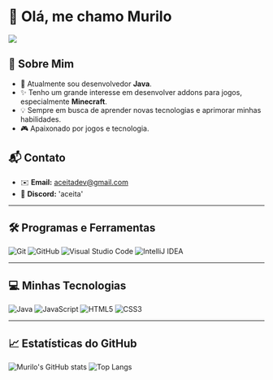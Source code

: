 # 👋 Olá, me chamo **Murilo**

[![](https://visitcount.itsvg.in/api?id=aceitadev&label=Profile%20Views&color=1&icon=6&pretty=false)](https://visitcount.itsvg.in)


## 👤 **Sobre Mim**

- 🌱 Atualmente sou desenvolvedor **Java**.
- ✨ Tenho um grande interesse em desenvolver addons para jogos, especialmente **Minecraft**.
- 💡 Sempre em busca de aprender novas tecnologias e aprimorar minhas habilidades.
- 🎮 Apaixonado por jogos e tecnologia.

## 📬 **Contato**

- ✉️ **Email:** aceitadev@gmail.com
- 🔮 **Discord:** 'aceita'

-----

## 🛠️ **Programas e Ferramentas**

![Git](https://img.shields.io/badge/Git%20-%23F05032.svg?style=for-the-badge&logo=git&logoColor=white)
![GitHub](https://img.shields.io/badge/GitHub%20-%23121011.svg?style=for-the-badge&logo=github&logoColor=white)
![Visual Studio Code](https://img.shields.io/badge/Visual%20Studio%20Code%20-%23007ACC.svg?style=for-the-badge&logo=visual-studio-code&logoColor=white)
![IntelliJ IDEA](https://img.shields.io/badge/IntelliJ%20IDEA%20-%23000000.svg?style=for-the-badge&logo=intellij-idea&logoColor=white)

-----

## 💻 **Minhas Tecnologias**

![Java](https://img.shields.io/badge/Java-%23ED8B00.svg?style=for-the-badge&logo=java&logoColor=white)
![JavaScript](https://img.shields.io/badge/JavaScript-%23F7DF1E.svg?style=for-the-badge&logo=javascript&logoColor=black)
![HTML5](https://img.shields.io/badge/HTML5-%23E34F26.svg?style=for-the-badge&logo=html5&logoColor=white)
![CSS3](https://img.shields.io/badge/CSS3-%231572B6.svg?style=for-the-badge&logo=css3&logoColor=white)

-----

## 📈 **Estatísticas do GitHub**

![Murilo's GitHub stats](https://github-readme-stats.vercel.app/api?username=aceitadev&show_icons=true&theme=radical)
![Top Langs](https://github-readme-stats.vercel.app/api/top-langs/?username=aceitadev&layout=compact&theme=radical)
